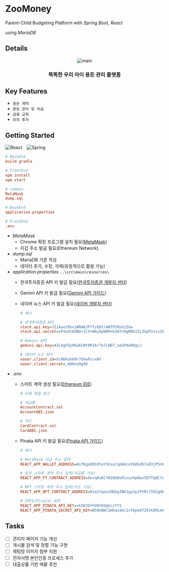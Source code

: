 # ZooMoney
Parent-Child Budgeting Platform with *Spring Boot*, *React*

using *MariaDB*

## Details
<p align="center">
  <img src="https://github.com/user-attachments/assets/6b24f294-37fd-4f2a-a944-39cddf8be309" alt="main">
</p>

### <div align="center">똑똑한 우리 아이 용돈 관리 플랫폼</div>

## Key Features
- ```용돈 계약```
- ```용돈 관리 및 저금```
- ```금융 교육```
- ```모의 투자```

## Getting Started

![React](https://img.shields.io/badge/react-%2320232a.svg?style=for-the-badge&logo=react&logoColor=%2361DAFB) &ensp;
![Spring](https://img.shields.io/badge/spring-%236DB33F.svg?style=for-the-badge&logo=spring&logoColor=white)

```INI
# BackEnd
build gradle

# FrontEnd
npm install
npm start
```

```INI
# common
MetaMask
dump.sql

# BackEnd
application.properties

# FrontEnd
.env
```

- *MetaMask*
  - Chrome 확장 프로그램 설치 필요([MetaMask](https://metamask.io/))
  - 지갑 주소 발급 필요(Ethereum Network)
- *dump.sql*
  - MariaDB 기준 작성
  - 데이터 추가, 수정, 삭제(유동적으로 활용 가능)
- *application.properties* ```..\src\main\resources\```
  - 한국투자증권 API 키 발급 필요([한국투자증권 개발자 센터](https://apiportal.koreainvestment.com/apiservice/oauth2#L_5c87ba63-740a-4166-93ac-803510bb9c02))
  - Gemini API 키 발급 필요([Gemini API 가이드](https://ai.google.dev/gemini-api/docs?hl=ko))
  - 네이버 뉴스 API 키 발급 필요([네이버 개발자 센터](https://developers.naver.com/docs/serviceapi/search/news/news.md#%EB%89%B4%EC%8A%A4))

    ```INI
    # 예시
    
    # 한국투자증권 API
    stock.api.key=JZiAaoY9SxiWRWAJFYTzG0trANTP5Roh23Gw
    stock.api.secret=xPXoUt6OBD+ZcV+NAyQpWDM+E46YnOgMKKIZL3GpPzviu2bR26NNmoOmqTqj+OwpJXRY05vefO44Uq497psj69ex+X1h3tFnp2/TAjwFjG/KNCi9KQeeqTYHCeG1U9z5iv7yScf0Uwnr2f/nirhdFHmpqcOHM3mpsktEwpfjG26W1XfkPta=

    # Gemini API
    gemini.api.key=AIL4gFUyHGw6CWt0R1Ar7e7LND7_seGPdwR0gcJ
    
    # 네이버 뉴스 API
    naver.client.id=XcN6HzkH9r7UUwPurxNf
    naver.client.secret=_A0Hna9g98
    ```
- *.env*
  - 스마트 계약 생성 필요([Ethereum IDE](https://remix.ethereum.org/))
    ```INI
    # 아래 파일 참고

    # 저금통
    AccountContract.sol
    AccountABI.json

    # 카드
    CardContract.sol
    CardABI.json
    ```
  - Pinata API 키 발급 필요([Pinata API 가이드](https://docs.pinata.cloud/account-management/api-keys))

    ```INI
    # 예시

    # MetaMask 지갑 주소 입력
    REACT_APP_WALLET_ADDRESS=0x7KgaDDSVhoY1KsoCqm84ceY8A5d67u83jP5nhp2Q
    
    # 토큰 스마트 계약 주소 입력(저금통 기능)
    REACT_APP_FT_CONTRACT_ADDRESS=0xrq0uKCYW28EWsRivyxHpNav5DYTqQC7uEIxm90M6

    # NFT 스마트 계약 주소 입력(카드 기능)
    REACT_APP_NFT_CONTRACT_ADDRESS=0xaIYqeeiHQGgJBKJpp3pJPtRlfIO2gHbzxtnLpBDc

    # IPFS(Pinata) API
    REACT_APP_PINATA_API_KEY=vkSK26YhO9CKQqUczYtS
    REACT_APP_PINATA_SECRET_API_KEY=B5NVNWlIHhdz49c1vYbpk8720lKXMi4XKc4x1bjXB8YTctY1lJGiSzewFvgMzbz5
    ```

## Tasks
- [ ] 관리자 페이지 기능 개선
- [ ] 게시물 검색 및 정렬 기능 구현
- [ ] 채팅방 이미지 첨부 지원
- [ ] 전자서명 본인인증 프로세스 추가
- [ ] 대출상품 기반 매물 추천
